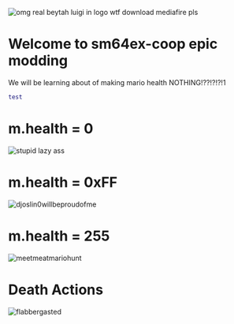 ![omg real beytah luigi in logo wtf download mediafire pls](https://cdn.discordapp.com/attachments/1148358428473966693/1160025483392602132/cheesyweesy.gif?ex=653328eb&is=6520b3eb&hm=5dc06f92b3dd2f2477cdb1756052624ef57c8731d3acae60b924d24b838313a8&)
# Welcome to sm64ex-coop epic modding
We will be learning about of making mario health NOTHING!??!?!?!1
```lua
test
```

# m.health = 0
![stupid lazy ass](https://cdn.discordapp.com/attachments/1159306336253792337/1160027648815271976/image.png?ex=65332aef&is=6520b5ef&hm=cdb3c3e4ac7c9a11dfddf4df32f3af8763e6a97b6f0344bebd1b55952c79d1af&)

# m.health = 0xFF
![djoslin0willbeproudofme](https://cdn.discordapp.com/attachments/1159306336253792337/1160029099167850616/image.png?ex=65332c49&is=6520b749&hm=a8cd60892bf1f3c7857fb0daac57e7fa90e5d07b7d749fe17a37bb8ae13b9aee&)

# m.health = 255
![meetmeatmariohunt](https://cdn.discordapp.com/attachments/1159306336253792337/1160033265084792832/image.png?ex=6533302a&is=6520bb2a&hm=619f1fc1e9565ba651833f2c1080bf20cb1ed4b33b655d089d2d02ca18ae7bc6&)

# Death Actions
![flabbergasted](https://media.discordapp.net/attachments/1159306336253792337/1160032686933553152/image.png?ex=65332fa0&is=6520baa0&hm=b360bfba6791f4fac26400d67a5216db6cacb19564f2835fc3d765d25a9d77d7&=)

